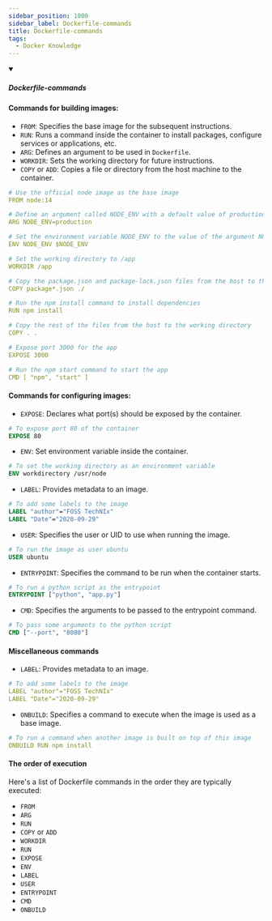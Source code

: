 ```yaml
---
sidebar_position: 1000
sidebar_label: Dockerfile-commands
title: Dockerfile-commands
tags:
  - Docker Knowledge
---
```


<!-- https://brandfolder.com/workbench/extract-text-from-image -->
<!-- ![for root](/img/interviews/angular/forroot.png) -->

<details open>
<summary><h5>Dockerfile-commands</h5></summary>

#### Commands for building images:

- `FROM`: Specifies the base image for the subsequent instructions.
- `RUN`: Runs a command inside the container to install packages, configure services or applications, etc.
- `ARG`: Defines an argument to be used in `Dockerfile`.
- `WORKDIR`: Sets the working directory for future instructions.
- `COPY` or `ADD`: Copies a file or directory from the host machine to the container.

```yaml
# Use the official node image as the base image
FROM node:14

# Define an argument called NODE_ENV with a default value of production
ARG NODE_ENV=production

# Set the environment variable NODE_ENV to the value of the argument NODE_ENV
ENV NODE_ENV $NODE_ENV

# Set the working directory to /app
WORKDIR /app

# Copy the package.json and package-lock.json files from the host to the working directory
COPY package*.json ./

# Run the npm install command to install dependencies
RUN npm install

# Copy the rest of the files from the host to the working directory
COPY . .

# Expose port 3000 for the app
EXPOSE 3000

# Run the npm start command to start the app
CMD [ "npm", "start" ]
```

#### Commands for configuring images:

- `EXPOSE`: Declares what port(s) should be exposed by the container.

```dockerfile
# To expose port 80 of the container
EXPOSE 80
```

- `ENV`: Set environment variable inside the container.

```dockerfile
# To set the working directory as an environment variable
ENV workdirectory /usr/node
```

- `LABEL`: Provides metadata to an image.

```dockerfile
# To add some labels to the image
LABEL "author"="FOSS TechNIx"
LABEL "Date"="2020-09-29"
```

- `USER`: Specifies the user or UID to use when running the image.

```dockerfile
# To run the image as user ubuntu
USER ubuntu
```

- `ENTRYPOINT`: Specifies the command to be run when the container starts.

```dockerfile
# To run a python script as the entrypoint
ENTRYPOINT ["python", "app.py"]
```

- `CMD`: Specifies the arguments to be passed to the entrypoint command.

```dockerfile
# To pass some arguments to the python script
CMD ["--port", "8080"]
```

#### Miscellaneous commands

- `LABEL`: Provides metadata to an image.

```yaml
# To add some labels to the image
LABEL "author"="FOSS TechNIx"
LABEL "Date"="2020-09-29"
```

- `ONBUILD`: Specifies a command to execute when the image is used as a base image.

```yaml
# To run a command when another image is built on top of this image
ONBUILD RUN npm install
```

#### The order of execution

Here's a list of Dockerfile commands in the order they are typically executed:

- `FROM`
- `ARG`
- `RUN`
- `COPY` or `ADD`
- `WORKDIR`
- `RUN`
- `EXPOSE`
- `ENV`
- `LABEL`
- `USER`
- `ENTRYPOINT`
- `CMD`
- `ONBUILD`

</details>
